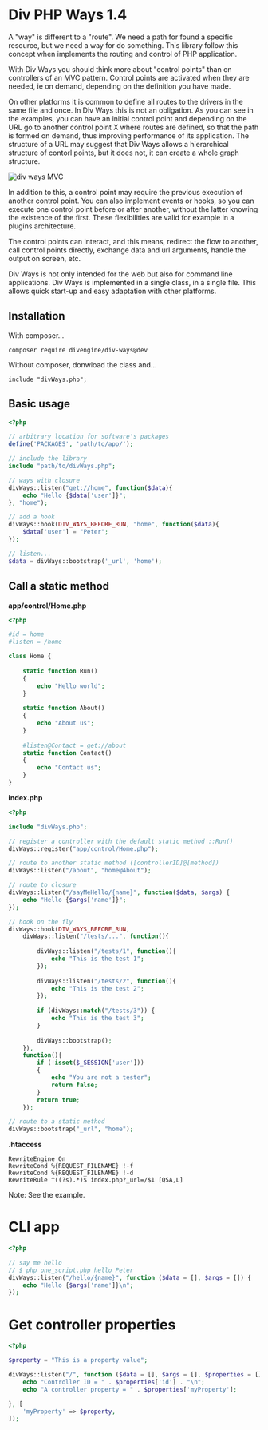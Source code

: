 ﻿# Div PHP Ways 1.4

A "way" is different to a "route". We need a path for found 
a specific resource, but we need a way for do something. 
This library follow this concept when implements the 
routing and control of PHP application.

With Div Ways you should think more about "control points" 
than on controllers of an MVC pattern. Control points are 
activated when they are needed, ie on demand, depending on 
the definition you have made.

On other platforms it is common to define all routes to 
the drivers in the same file and once. In Div Ways this 
is not an obligation. As you can see in the examples, 
you can have an initial control point and depending on 
the URL go to another control point X where routes are 
defined, so that the path is formed on demand, thus 
improving performance of its application. The structure 
of a URL may suggest that Div Ways allows a hierarchical 
structure of contorl points, but it does not, it can 
create a whole graph structure.

![div ways MVC](https://github.com/divengine/resources/raw/master/div-ways/cards/div-ways-mvc-sample.png)

In addition to this, a control point may require the 
previous execution of another control point. You can also 
implement events or hooks, so you can execute one control 
point before or after another, without the latter knowing 
the existence of the first. These flexibilities are valid 
for example in a plugins architecture.

The control points can interact, and this means, redirect 
the flow to another, call control points directly, exchange 
data and url arguments, handle the output on screen, etc.

Div Ways is not only intended for the web but also for 
command line applications. Div Ways is implemented in a 
single class, in a single file. This allows quick start-up
and easy adaptation with other platforms.
## Installation

With composer...
```
composer require divengine/div-ways@dev
```

Without composer, donwload the class and...
```
include "divWays.php";
```

## Basic usage
```php
<?php

// arbitrary location for software's packages
define('PACKAGES', 'path/to/app/');

// include the library
include "path/to/divWays.php";

// ways with closure
divWays::listen("get://home", function($data){
	echo "Hello {$data['user']}";
}, "home");

// add a hook
divWays::hook(DIV_WAYS_BEFORE_RUN, "home", function($data){
	$data['user'] = "Peter";
});

// listen... 
$data = divWays::bootstrap('_url', 'home');
```

## Call a static method

**app/control/Home.php**
```php
<?php

#id = home
#listen = /home

class Home {
	
	static function Run()
	{
	    echo "Hello world";
	}
		
	static function About()
	{
		echo "About us";
	}
	
	#listen@Contact = get://about
	static function Contact()
	{
		echo "Contact us";
	}
}
```

**index.php**
```php
<?php

include "divWays.php"; 

// register a controller with the default static method ::Run()
divWays::register("app/control/Home.php");

// route to another static method ([controllerID]@[method])
divWays::listen("/about", "home@About");

// route to closure
divWays::listen("/sayMeHello/{name}", function($data, $args) {
	echo "Hello {$args['name']}";	
});

// hook on the fly
divWays::hook(DIV_WAYS_BEFORE_RUN, 
	divWays::listen("/tests/...", function(){
		
		divWays::listen("/tests/1", function(){
			echo "This is the test 1";
		}); 	
		
		divWays::listen("/tests/2", function(){
			echo "This is the test 2";
		});
		
		if (divWays::match("/tests/3")) {
			echo "This is the test 3";
		}
		
		divWays::bootstrap();
	}), 
	function(){
		if (!isset($_SESSION['user']))
		{
			echo "You are not a tester";
			return false;
		}
		return true;
	});

// route to a static method
divWays::bootstrap("_url", "home");
```

**.htaccess**
```apacheconfig
RewriteEngine On
RewriteCond %{REQUEST_FILENAME} !-f
RewriteCond %{REQUEST_FILENAME} !-d
RewriteRule ^((?s).*)$ index.php?_url=/$1 [QSA,L]
```

Note: See the example.

# CLI app

```php
<?php

// say me hello
// $ php one_script.php hello Peter
divWays::listen("/hello/{name}", function ($data = [], $args = []) {
	echo "Hello {$args['name']}\n";
});
```

# Get controller properties

```php
<?php

$property = "This is a property value";

divWays::listen("/", function ($data = [], $args = [], $properties = []) {
	echo "Controller ID = " . $properties['id'] . "\n";
	echo "A controller property = " . $properties['myProperty'];

}, [
	'myProperty' => $property,
]);

```
